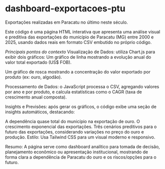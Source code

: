 # dashboard-exportacoes-ptu
Exportações realizadas em Paracatu no último neste século.

Este código é uma página HTML interativa que apresenta uma análise visual e preditiva das exportações do município de Paracatu (MG) entre 2000 e 2025, usando dados reais em formato CSV embutido no próprio código.

*Principais pontos do contexto*
Visualização de Dados: utiliza Chart.js para exibir dois gráficos: Um gráfico de linha mostrando a evolução anual do valor total exportado (US$ FOB). 

Um gráfico de rosca mostrando a concentração do valor exportado por produto (ex: ouro, algodão).

Processamento de Dados: o JavaScript processa o CSV, agregando valores por ano e por produto, e calcula estatísticas como o CAGR (taxa de crescimento anual composta).


Insights e Previsões: após gerar os gráficos, o código exibe uma seção de insights automáticos, destacando:

A dependência quase total do município na exportação de ouro.
O crescimento exponencial das exportações.
Três cenários preditivos para o futuro das exportações, considerando variações no preço do ouro e produção.
Estilo: Usa Tailwind CSS para um visual moderno e responsivo.


Resumo:
A página serve como dashboard analítico para tomada de decisão, planejamento econômico ou apresentação institucional, mostrando de forma clara a dependência de Paracatu do ouro e os riscos/opções para o futuro.